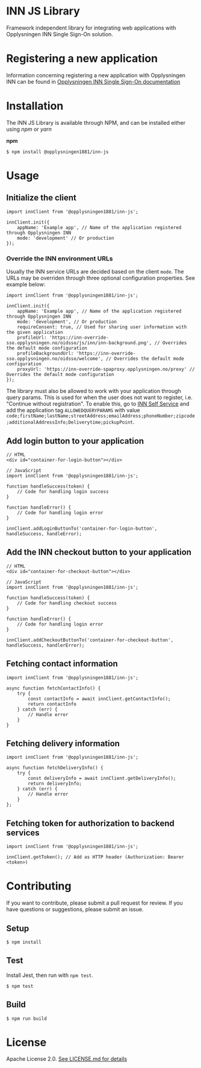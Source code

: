 # INN JS Library

Framework independent library for integrating web applications with Opplysningen INN Single Sign-On solution.

# Registering a new application

Information concerning registering a new application with Opplysningen INN can be found in [Opplysningen INN Single Sign-On documentation](https://inn-prod-ss.opplysningen.no/innss/docs.html)

# Installation

The INN JS Library is available through NPM, and can be installed either using _npm_ or _yarn_

**npm**

```
$ npm install @opplysningen1881/inn-js
```

# Usage

## Initialize the client

```
import innClient from '@opplysningen1881/inn-js';

innClient.init({
    appName: 'Example app', // Name of the application registered through Opplysningen INN
    mode: 'development' // Or production
});
```
### Override the INN environment URLs
Usually the INN service URLs are decided based on the client `mode`.
The URLs may be overriden through three optional configuration properties. See example below:
```
import innClient from '@opplysningen1881/inn-js';

innClient.init({
    appName: 'Example app', // Name of the application registered through Opplysningen INN
    mode: 'development', // Or production
    requireConsent: true, // Used for sharing user information with the given application
    profileUrl: 'https://inn-override-sso.opplysningen.no/oidsso/js/inn/inn-background.png', // Overrides the default mode configuration
    profileBackgroundUrl: 'https://inn-override-sso.opplysningen.no/oidsso/welcome', // Overrides the default mode configuration
    proxyUrl: 'https://inn-override-spaproxy.opplysningen.no/proxy' // Overrides the default mode configuration
});
```

The library must also be allowed to work with your application through query params. This is used for when the user does not want to register, i.e. "Continue without registration". To enable this, go to [INN Self Service](https://inn-prod-ss.opplysningen.no/innss/) and add the application tag `ALLOWEDQUERYPARAMS` with value `code;firstName;lastName;streetAddress;emailAddress;phoneNumber;zipcode;additionalAddressInfo;Deliverytime;pickupPoint`.

## Add login button to your application

```
// HTML
<div id="container-for-login-button"></div>

// JavaScript
import innClient from '@opplysningen1881/inn-js';

function handleSuccess(token) {
    // Code for handling login success
}

function handleError() {
    // Code for handling login error
}

innClient.addLoginButtonTo('container-for-login-button', handleSuccess, handleError);
```

## Add the INN checkout button to your application

```
// HTML
<div id="container-for-checkout-button"></div>

// JavaScript
import innClient from '@opplysningen1881/inn-js';

function handleSuccess(token) {
    // Code for handling checkout success
}

function handleError() {
    // Code for handling login error
}

innClient.addCheckoutButtonTo('container-for-checkout-button', handleSuccess, handlerError);
```

## Fetching contact information

```
import innClient from '@opplysningen1881/inn-js';

async function fetchContactInfo() {
    try {
        const contactInfo = await innClient.getContactInfo();
        return contactInfo
    } catch (err) {
        // Handle error
    }
}
```

## Fetching delivery information

```
import innClient from '@opplysningen1881/inn-js';

async function fetchDeliveryInfo() {
    try {
        const deliveryInfo = await innClient.getDeliveryInfo();
        return deliveryInfo;
    } catch (err) {
        // Handle error
    }
};
```

## Fetching token for authorization to backend services

```
import innClient from '@opplysningen1881/inn-js';

innClient.getToken(); // Add as HTTP header (Authorization: Bearer <token>)
```

# Contributing

If you want to contribute, please submit a pull request for review. If you have questions or suggestions, please submit an issue.

## Setup

```
$ npm install
```

## Test

Install Jest, then run with `npm test`.

```
$ npm test
```

## Build

```
$ npm run build
```

# License

Apache License 2.0. [See LICENSE.md for details](https://github.com/capralifecycle/INN-JS/blob/master/LICENSE)
